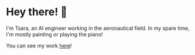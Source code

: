 # Hey there! 🤙

I'm Tsara, an AI engineer working in the aeronautical field. In my spare time, I'm mostly painting or playing the piano!

You can see my work [here](https://wirinher.portfoliobox.net/)! 